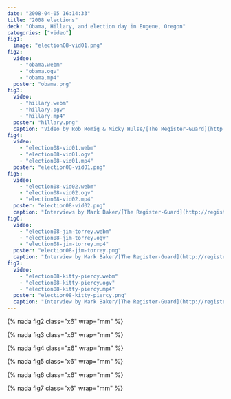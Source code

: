 ```yaml
---
date: "2008-04-05 16:14:33"
title: "2008 elections"
deck: "Obama, Hillary, and election day in Eugene, Oregon"
categories: ["video"]
fig1:
  image: "election08-vid01.png"
fig2:
  video:
    - "obama.webm"
    - "obama.ogv"
    - "obama.mp4"
  poster: "obama.png"
fig3:
  video:
    - "hillary.webm"
    - "hillary.ogv"
    - "hillary.mp4"
  poster: "hillary.png"
  caption: "Video by Rob Romig & Micky Hulse/[The Register-Guard](http://registerguard.com/)."
fig4:
  video:
    - "election08-vid01.webm"
    - "election08-vid01.ogv"
    - "election08-vid01.mp4"
  poster: "election08-vid01.png"
fig5:
  video:
    - "election08-vid02.webm"
    - "election08-vid02.ogv"
    - "election08-vid02.mp4"
  poster: "election08-vid02.png"
  caption: "Interviews by Mark Baker/[The Register-Guard](http://registerguard.com/)."
fig6:
  video:
    - "election08-jim-torrey.webm"
    - "election08-jim-torrey.ogv"
    - "election08-jim-torrey.mp4"
  poster: "election08-jim-torrey.png"
  caption: "Interview by Mark Baker/[The Register-Guard](http://registerguard.com/)."
fig7:
  video:
    - "election08-kitty-piercy.webm"
    - "election08-kitty-piercy.ogv"
    - "election08-kitty-piercy.mp4"
  poster: "election08-kitty-piercy.png"
  caption: "Interview by Mark Baker/[The Register-Guard](http://registerguard.com/)."
---
```


{% nada fig2 class="x6" wrap="mm" %}

{% nada fig3 class="x6" wrap="mm" %}

{% nada fig4 class="x6" wrap="mm" %}

{% nada fig5 class="x6" wrap="mm" %}

{% nada fig6 class="x6" wrap="mm" %}

{% nada fig7 class="x6" wrap="mm" %}
